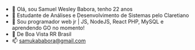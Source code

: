 - 👋 Olá, sou Samuel Wesley Babora, tenho 22 anos
- 👀 Estudante de Análises e Desenvolvimento de Sistemas pelo Claretiano
- 🌱 Sou programador web jr | JS, NodeJS, React PHP, MySQL e aprendendo GO no momento!
- 💞️ De Boa Vista RR Brasil
- 📫 samukababora@gmail.com
